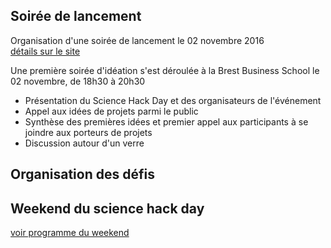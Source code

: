 ## Soirée de lancement
Organisation d'une soirée de lancement le 02 novembre 2016  
[détails sur le site](http://www.sciencehackdaybrest.bzh/index.php/2016/11/05/retour-sur-la-soiree-du-2-novembre-2016-avec-les-premieres-idees-de-projets/)

Une première soirée d'idéation s'est déroulée à la Brest Business School le 02 novembre, de 18h30 à 20h30
* Présentation du Science Hack Day et des organisateurs de l'événement
* Appel aux idées de projets parmi le public
* Synthèse des premières idées et premier appel aux participants à se joindre aux porteurs de projets
* Discussion autour d'un verre


## Organisation des défis


## Weekend du science hack day
[voir programme du weekend](sciencehackday.md/Programme_weekend.md)
